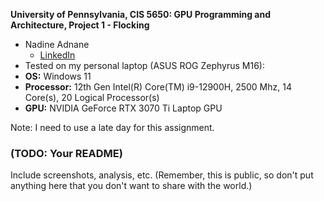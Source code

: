 **University of Pennsylvania, CIS 5650: GPU Programming and Architecture,
Project 1 - Flocking**

* Nadine Adnane
  * [LinkedIn](https://www.linkedin.com/in/nadnane/)
* Tested on my personal laptop (ASUS ROG Zephyrus M16):
* **OS:** Windows 11
* **Processor:** 12th Gen Intel(R) Core(TM) i9-12900H, 2500 Mhz, 14 Core(s), 20 Logical Processor(s) 
* **GPU:** NVIDIA GeForce RTX 3070 Ti Laptop GPU

Note: I need to use a late day for this assignment.

### (TODO: Your README)

Include screenshots, analysis, etc. (Remember, this is public, so don't put
anything here that you don't want to share with the world.)
